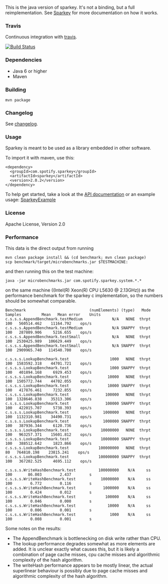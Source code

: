 This is the java version of sparkey. It's not a binding, but a full reimplementation.
See [Sparkey](http://github.com/spotify/sparkey) for more documentation on how it works.

### Travis
Continuous integration with [travis](https://travis-ci.org/spotify/sparkey-java).

[![Build Status](https://travis-ci.org/spotify/sparkey-java.svg?branch=master)](https://travis-ci.org/spotify/sparkey-java)

### Dependencies

* Java 6 or higher
* Maven

### Building

    mvn package

### Changelog
See [changelog](CHANGELOG.md).

### Usage

Sparkey is meant to be used as a library embedded in other software.

To import it with maven, use this:

    <dependency>
      <groupId>com.spotify.sparkey</groupId>
      <artifactId>sparkey</artifactId>
      <version>2.0.2</version>
    </dependency>

To help get started, take a look at the
[API documentation](http://spotify.github.io/sparkey-java/apidocs/2.0.0-SNAPSHOT/)
or an example usage: [SparkeyExample](src/test/java/com/spotify/sparkey/system/SparkeyExample.java)

### License

Apache License, Version 2.0

### Performance

This data is the direct output from running

    mvn clean package install && (cd benchmark; mvn clean package)
    scp benchmark/target/microbenchmarks.jar $TESTMACHINE:
    
and then running this on the test machine:

    java -jar microbenchmarks.jar com.spotify.sparkey.system.*.*

on the same machine ((Intel(R) Xeon(R) CPU L5630 @ 2.13GHz))
as the performance benchmark for the sparkey c implementation, so the numbers should
be somewhat comparable.

    Benchmark                            (numElements) (type)   Mode   Samples         Mean   Mean error    Units
    c.s.s.s.AppendBenchmark.testMedium             N/A   NONE  thrpt       100   560514.462    11164.792    ops/s
    c.s.s.s.AppendBenchmark.testMedium             N/A SNAPPY  thrpt       100   287809.906     5216.655    ops/s
    c.s.s.s.AppendBenchmark.testSmall              N/A   NONE  thrpt       100  2530425.989   106629.449    ops/s
    c.s.s.s.AppendBenchmark.testSmall              N/A SNAPPY  thrpt       100  2909965.740   114540.700    ops/s
    
    c.s.s.s.LookupBenchmark.test                  1000   NONE  thrpt       100  1583592.318    44701.721    ops/s
    c.s.s.s.LookupBenchmark.test                  1000 SNAPPY  thrpt       100   401894.168     6929.453    ops/s
    c.s.s.s.LookupBenchmark.test                 10000   NONE  thrpt       100  1505772.744    44702.055    ops/s
    c.s.s.s.LookupBenchmark.test                 10000 SNAPPY  thrpt       100   417876.461     7232.855    ops/s
    c.s.s.s.LookupBenchmark.test                100000   NONE  thrpt       100  1328646.838    35313.306    ops/s
    c.s.s.s.LookupBenchmark.test                100000 SNAPPY  thrpt       100   422015.707     5738.393    ops/s
    c.s.s.s.LookupBenchmark.test               1000000   NONE  thrpt       100  1132310.981    34490.731    ops/s
    c.s.s.s.LookupBenchmark.test               1000000 SNAPPY  thrpt       100   387936.344     6120.736    ops/s
    c.s.s.s.LookupBenchmark.test              10000000   NONE  thrpt       100   963257.371    15601.812    ops/s
    c.s.s.s.LookupBenchmark.test              10000000 SNAPPY  thrpt       100   388512.642     1823.866    ops/s
    c.s.s.s.LookupBenchmark.test             100000000   NONE  thrpt        80   764810.198    23815.241    ops/s
    c.s.s.s.LookupBenchmark.test             100000000 SNAPPY  thrpt       100   367202.525     4695.112    ops/s
    
    c.s.s.s.WriteHashBenchmark.test          100000000    N/A     ss       100       86.003        2.437        s
    c.s.s.s.WriteHashBenchmark.test           10000000    N/A     ss       100        6.772        0.116        s
    c.s.s.s.WriteHashBenchmark.test            1000000    N/A     ss       100        0.424        0.012        s
    c.s.s.s.WriteHashBenchmark.test             100000    N/A     ss       100        0.046        0.000        s
    c.s.s.s.WriteHashBenchmark.test              10000    N/A     ss       100        0.006        0.001        s
    c.s.s.s.WriteHashBenchmark.test               1000    N/A     ss       100        0.008        0.001        s

Some notes on the results:
* The AppendBenchmark is bottlenecking on disk write rather than CPU.
* The lookup performance degrades somewhat as more elements are added. It is unclear exactly what causes this,
  but it is likely a combination of page cache misses, cpu cache misses and algorithmic complexity of the hash algorithm.
* The writeHash performance appears to be mostly linear, the actual superlinear behaviour is possibly due to
  page cache misses and algorithmic complexity of the hash algorithm.
